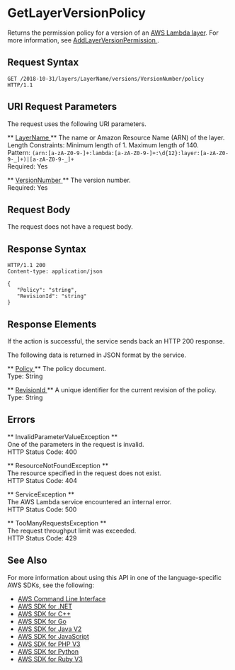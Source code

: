# GetLayerVersionPolicy<a name="API_GetLayerVersionPolicy"></a>

Returns the permission policy for a version of an [ AWS Lambda layer](https://docs.aws.amazon.com/lambda/latest/dg/configuration-layers.html)\. For more information, see [ AddLayerVersionPermission ](API_AddLayerVersionPermission.md)\.

## Request Syntax<a name="API_GetLayerVersionPolicy_RequestSyntax"></a>

```
GET /2018-10-31/layers/LayerName/versions/VersionNumber/policy HTTP/1.1
```

## URI Request Parameters<a name="API_GetLayerVersionPolicy_RequestParameters"></a>

The request uses the following URI parameters\.

 ** [ LayerName ](#API_GetLayerVersionPolicy_RequestSyntax) **   <a name="SSS-GetLayerVersionPolicy-request-LayerName"></a>
The name or Amazon Resource Name \(ARN\) of the layer\.  
Length Constraints: Minimum length of 1\. Maximum length of 140\.  
Pattern: `(arn:[a-zA-Z0-9-]+:lambda:[a-zA-Z0-9-]+:\d{12}:layer:[a-zA-Z0-9-_]+)|[a-zA-Z0-9-_]+`   
Required: Yes

 ** [ VersionNumber ](#API_GetLayerVersionPolicy_RequestSyntax) **   <a name="SSS-GetLayerVersionPolicy-request-VersionNumber"></a>
The version number\.  
Required: Yes

## Request Body<a name="API_GetLayerVersionPolicy_RequestBody"></a>

The request does not have a request body\.

## Response Syntax<a name="API_GetLayerVersionPolicy_ResponseSyntax"></a>

```
HTTP/1.1 200
Content-type: application/json

{
   "Policy": "string",
   "RevisionId": "string"
}
```

## Response Elements<a name="API_GetLayerVersionPolicy_ResponseElements"></a>

If the action is successful, the service sends back an HTTP 200 response\.

The following data is returned in JSON format by the service\.

 ** [ Policy ](#API_GetLayerVersionPolicy_ResponseSyntax) **   <a name="SSS-GetLayerVersionPolicy-response-Policy"></a>
The policy document\.  
Type: String

 ** [ RevisionId ](#API_GetLayerVersionPolicy_ResponseSyntax) **   <a name="SSS-GetLayerVersionPolicy-response-RevisionId"></a>
A unique identifier for the current revision of the policy\.  
Type: String

## Errors<a name="API_GetLayerVersionPolicy_Errors"></a>

 ** InvalidParameterValueException **   
One of the parameters in the request is invalid\.  
HTTP Status Code: 400

 ** ResourceNotFoundException **   
The resource specified in the request does not exist\.  
HTTP Status Code: 404

 ** ServiceException **   
The AWS Lambda service encountered an internal error\.  
HTTP Status Code: 500

 ** TooManyRequestsException **   
The request throughput limit was exceeded\.  
HTTP Status Code: 429

## See Also<a name="API_GetLayerVersionPolicy_SeeAlso"></a>

For more information about using this API in one of the language\-specific AWS SDKs, see the following:
+  [ AWS Command Line Interface](https://docs.aws.amazon.com/goto/aws-cli/lambda-2015-03-31/GetLayerVersionPolicy) 
+  [ AWS SDK for \.NET](https://docs.aws.amazon.com/goto/DotNetSDKV3/lambda-2015-03-31/GetLayerVersionPolicy) 
+  [ AWS SDK for C\+\+](https://docs.aws.amazon.com/goto/SdkForCpp/lambda-2015-03-31/GetLayerVersionPolicy) 
+  [ AWS SDK for Go](https://docs.aws.amazon.com/goto/SdkForGoV1/lambda-2015-03-31/GetLayerVersionPolicy) 
+  [ AWS SDK for Java V2](https://docs.aws.amazon.com/goto/SdkForJavaV2/lambda-2015-03-31/GetLayerVersionPolicy) 
+  [ AWS SDK for JavaScript](https://docs.aws.amazon.com/goto/AWSJavaScriptSDK/lambda-2015-03-31/GetLayerVersionPolicy) 
+  [ AWS SDK for PHP V3](https://docs.aws.amazon.com/goto/SdkForPHPV3/lambda-2015-03-31/GetLayerVersionPolicy) 
+  [ AWS SDK for Python](https://docs.aws.amazon.com/goto/boto3/lambda-2015-03-31/GetLayerVersionPolicy) 
+  [ AWS SDK for Ruby V3](https://docs.aws.amazon.com/goto/SdkForRubyV3/lambda-2015-03-31/GetLayerVersionPolicy) 
